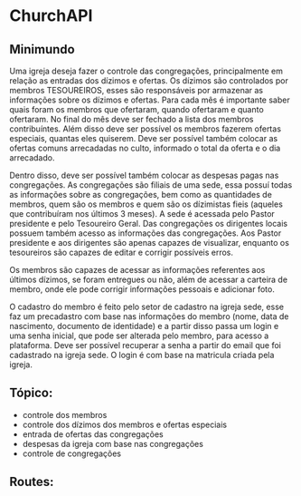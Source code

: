 # ChurchAPI

## Minimundo
Uma igreja deseja fazer o controle das congregações, principalmente em relação as entradas dos dízimos e ofertas. Os dízimos são controlados por membros TESOUREIROS, esses são responsáveis por armazenar as informações sobre os dízimos e ofertas.  Para cada mês é importante saber quais foram os membros que ofertaram, quando ofertaram e quanto ofertaram. No final do mês deve ser fechado a lista dos membros contribuíntes. Além disso deve ser possível os membros fazerem ofertas especiais, quantas eles quiserem. Deve ser possível também colocar as ofertas comuns arrecadadas no culto, informado o total da oferta e o dia arrecadado.

Dentro disso, deve ser possível também colocar as despesas pagas nas congregações. As congregações são filiais de uma sede, essa possuí todas as informações sobre as congregações, bem como as quantidades de membros, quem são os membros e quem são os dízimistas fieis (aqueles que contribuíram nos últimos 3 meses). A sede é acessada pelo Pastor presidente e pelo Tesoureiro Geral. Das congregações os dirigentes locais possuem também acesso as informações das congregações. Aos Pastor presidente e aos dirigentes são apenas capazes de visualizar, enquanto os tesoureiros são capazes de editar e corrigir possíveis erros.

Os membros são capazes de acessar as informações referentes aos últimos dízimos, se foram entregues ou não, além de acessar a carteira de membro, onde ele pode corrigir informações pessoais e adicionar foto.

O cadastro do membro é feito pelo setor de cadastro na igreja sede, esse faz um precadastro com base nas informações do membro (nome, data de nascimento, documento de identidade) e a partir disso passa um login e uma senha inicial, que pode ser alterada pelo membro, para acesso a plataforma. Deve ser possível recuperar a senha a partir do email que foi cadastrado na igreja sede. O login é com base na matricula criada pela igreja.

## Tópico:
- controle dos membros
- controle dos dízimos dos membros e ofertas especiais
- entrada de ofertas das congregações
- despesas da igreja com base nas congregações
- controle de congregações

## Routes:
